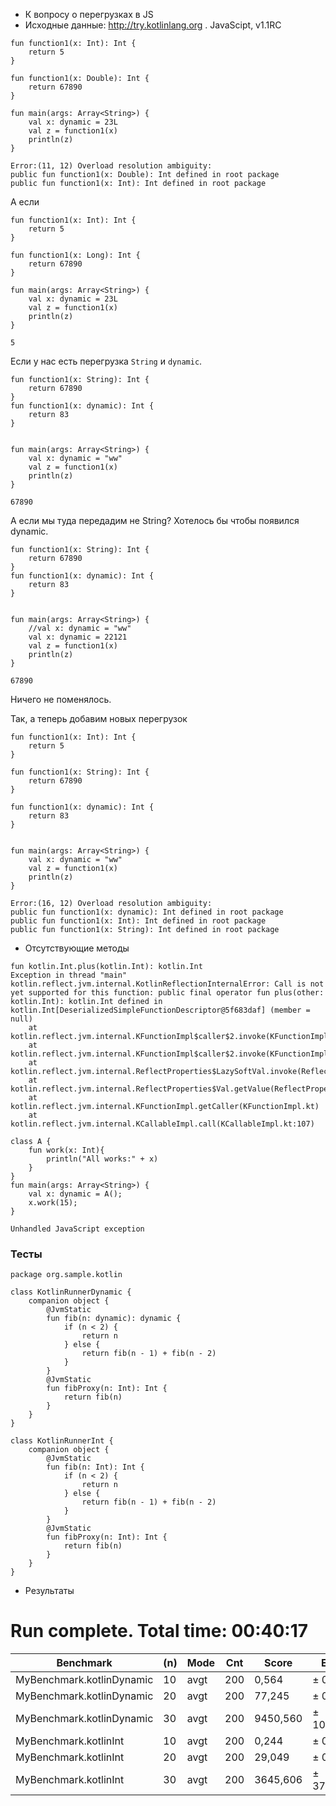 - К вопросу о перегрузках в JS
- Исходные данные: http://try.kotlinlang.org . JavaScipt, v1.1RC
```
fun function1(x: Int): Int {
    return 5
}

fun function1(x: Double): Int {
    return 67890
}

fun main(args: Array<String>) {
    val x: dynamic = 23L
    val z = function1(x)
    println(z)
}
```
```
Error:(11, 12) Overload resolution ambiguity: 
public fun function1(x: Double): Int defined in root package
public fun function1(x: Int): Int defined in root package
```

А если
```
fun function1(x: Int): Int {
    return 5
}

fun function1(x: Long): Int {
    return 67890
}

fun main(args: Array<String>) {
    val x: dynamic = 23L
    val z = function1(x)
    println(z)
}
```
```
5
```
Если у нас есть перегрузка ```String``` и ```dynamic```.
```
fun function1(x: String): Int {
    return 67890
}
fun function1(x: dynamic): Int {
    return 83
}


fun main(args: Array<String>) {
    val x: dynamic = "ww"
    val z = function1(x)
    println(z)
}
```
```
67890
```
А если мы туда передадим не String? Хотелось бы чтобы появился dynamic.
```
fun function1(x: String): Int {
    return 67890
}
fun function1(x: dynamic): Int {
    return 83
}


fun main(args: Array<String>) {
    //val x: dynamic = "ww"
    val x: dynamic = 22121
    val z = function1(x)
    println(z)
}
```
```
67890
```
Ничего не поменялось.

Так, а теперь добавим новых перегрузок
```
fun function1(x: Int): Int {
    return 5
}

fun function1(x: String): Int {
    return 67890
}

fun function1(x: dynamic): Int {
    return 83
}


fun main(args: Array<String>) {
    val x: dynamic = "ww"
    val z = function1(x)
    println(z)
}
```

```
Error:(16, 12) Overload resolution ambiguity: 
public fun function1(x: dynamic): Int defined in root package
public fun function1(x: Int): Int defined in root package
public fun function1(x: String): Int defined in root package
```

- Отсутствующие методы
```
fun kotlin.Int.plus(kotlin.Int): kotlin.Int
Exception in thread "main" kotlin.reflect.jvm.internal.KotlinReflectionInternalError: Call is not yet supported for this function: public final operator fun plus(other: kotlin.Int): kotlin.Int defined in kotlin.Int[DeserializedSimpleFunctionDescriptor@5f683daf] (member = null)
	at kotlin.reflect.jvm.internal.KFunctionImpl$caller$2.invoke(KFunctionImpl.kt:96)
	at kotlin.reflect.jvm.internal.KFunctionImpl$caller$2.invoke(KFunctionImpl.kt:36)
	at kotlin.reflect.jvm.internal.ReflectProperties$LazySoftVal.invoke(ReflectProperties.java:93)
	at kotlin.reflect.jvm.internal.ReflectProperties$Val.getValue(ReflectProperties.java:32)
	at kotlin.reflect.jvm.internal.KFunctionImpl.getCaller(KFunctionImpl.kt)
	at kotlin.reflect.jvm.internal.KCallableImpl.call(KCallableImpl.kt:107)
```



```
class A {
    fun work(x: Int){
        println("All works:" + x)
    }
}
fun main(args: Array<String>) {
	val x: dynamic = A();
    x.work(15);
}
```
```
Unhandled JavaScript exception
```

### Тесты
```
package org.sample.kotlin

class KotlinRunnerDynamic {
    companion object {
        @JvmStatic
        fun fib(n: dynamic): dynamic {
            if (n < 2) {
                return n
            } else {
                return fib(n - 1) + fib(n - 2)
            }
        }
        @JvmStatic
        fun fibProxy(n: Int): Int {
            return fib(n)
        }
    }
}

class KotlinRunnerInt {
    companion object {
        @JvmStatic
        fun fib(n: Int): Int {
            if (n < 2) {
                return n
            } else {
                return fib(n - 1) + fib(n - 2)
            }
        }
        @JvmStatic
        fun fibProxy(n: Int): Int {
            return fib(n)
        }
    }
}
```
-  Результаты
# Run complete. Total time: 00:40:17

|Benchmark                  |(n)|  Mode|  Cnt|     Score|     Error|  Units|
|---|---|---|---|---|---|---|
|MyBenchmark.kotlinDynamic  |10 |  avgt|  200|     0,564| ±   0,017|  us/op|
|MyBenchmark.kotlinDynamic  |20 |  avgt|  200|    77,245| ±   0,792|  us/op|
|MyBenchmark.kotlinDynamic  |30 |  avgt|  200|  9450,560| ± 100,461|  us/op|
|MyBenchmark.kotlinInt      |10 |  avgt|  200|     0,244| ±   0,003|  us/op|
|MyBenchmark.kotlinInt      |20 |  avgt|  200|    29,049| ±   0,294|  us/op|
|MyBenchmark.kotlinInt      |30 |  avgt|  200|  3645,606| ±  37,995|  us/op|
